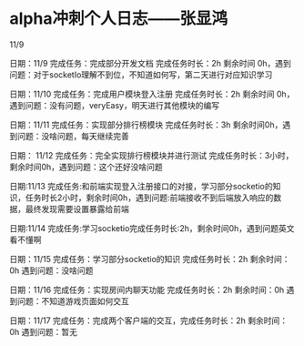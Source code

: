 # alpha冲刺个人日志——张显鸿

11/9 

日期：11/9 完成任务：完成部分开发文档 完成任务时长：2h 剩余时间 0h，遇到问题：对于socketIo理解不到位，不知道如何写，第二天进行对应知识学习

日期：11/10 完成任务：完成用户模块登入注册 完成任务时长：2h 剩余时间 0h，遇到问题：没有问题，veryEasy，明天进行其他模块的编写

日期：11/11 完成任务：实现部分排行榜模块 完成任务时长：3h 剩余时间0h，遇到问题：没啥问题，每天继续完善

日期： 11/12 完成任务：完全实现排行榜模块并进行测试 完成任务时长：3小时，剩余时间0h，遇到问题：这个还好没啥问题

日期:11/13 完成任务:和前端实现登入注册接口的对接，学习部分socketio的知识，任务时长2小时，剩余时间0h，遇到问题:前端接收不到后端放入响应的数据，最终发现需要设置暴露给前端

日期:11/14 完成任务:学习socketio完成任务时长:2h，剩余时间0h，遇到问题英文看不懂啊

日期：11/15  完成任务：学习部分socketio的知识  完成任务时长：2h 剩余时间：0h 遇到问题：没啥问题

日期：11/16  完成任务：实现房间内聊天功能  完成任务时长：2h 剩余时间：0h 遇到问题：不知道游戏页面如何交互

日期：11/17  完成任务：完成两个客户端的交互，完成任务时长：2h 剩余时间：0h 遇到问题：暂无


